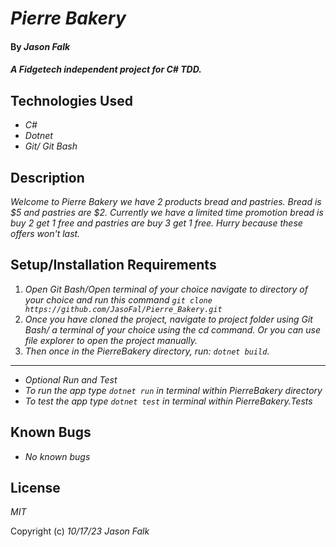 # _Pierre Bakery_

#### By _**Jason Falk**_

#### _A Fidgetech independent project for C# TDD._

## Technologies Used

* _C#_
* _Dotnet_
* _Git/ Git Bash_

## Description

_Welcome to Pierre Bakery we have 2 products bread and pastries. Bread is $5 and pastries are $2. Currently we have a limited time promotion bread is buy 2 get 1 free and pastries are buy 3 get 1 free. Hurry because these offers won't last._

## Setup/Installation Requirements

1. _Open Git Bash/Open terminal of your choice navigate to directory of your choice and run this command `git clone https://github.com/JasoFal/Pierre_Bakery.git`_
2. _Once you have cloned the project, navigate to project folder using Git Bash/ a terminal of your choice using the cd command. Or you can use file explorer to open the project manually._
3. _Then once in the PierreBakery directory, run: `dotnet build`._
------------------
* _Optional Run and Test_
* _To run the app type `dotnet run` in terminal within PierreBakery directory_
* _To test the app type `dotnet test` in terminal within PierreBakery.Tests_

## Known Bugs

* _No known bugs_

## License

_MIT_

Copyright (c) _10/17/23_ _Jason Falk_